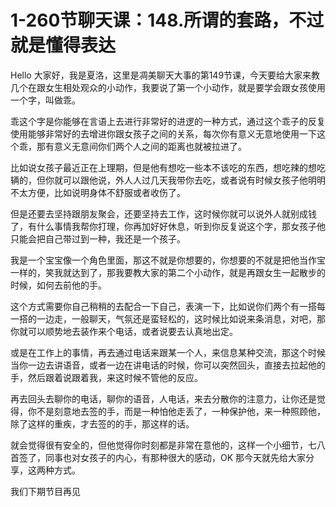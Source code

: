 # 1-260节聊天课：148.所谓的套路，不过就是懂得表达

Hello 大家好，我是夏洛，这里是凋美聊天大事的第149节课，今天要给大家来教几个在跟女生相处观众的小动作，我要说了第一个小动作，就是要学会跟女孩使用一个字，叫做乖。

乖这个字是你能够在言语上去进行非常好的进逻的一种方式，通过这个乖子的反复使用能够非常好的去增进你跟女孩子之间的关系，每次你有意义无意地使用一下这个乖，那有意义无意间你们两个人之间的距离也就被拉进了。

比如说女孩子最近正在上理期，但是他有想吃一些本不该吃的东西，想吃辣的想吃辆的，但你就可以跟他说，外人人过几天我带你去吃，或者说有时候女孩子他明明不太方便，比如说明身体不舒服或者收伤了。

但是还要去坚持跟朋友聚会，还要坚持去工作，这时候你就可以说外人就别成钱了，有什么事情我帮你打理，你再加好好休息，听到你反复说这个字，那女孩子他只能会把自己带过到一种，我还是一个孩子。

我是一个宝宝像一个角色里面，那这不就是你想要的，你想要的不就是把他当作宝一样的，笑我就达到了，那我要教大家的第二个小动作，就是再跟女生一起散步的时候，如何去前他的手。

这个方式需要你自己稍稍的去配合一下自己，表演一下，比如说你们两个有一搭每一搭的一边走，一般聊天，气氛还是蛮轻松的，这时候比如说来条消息，对吧，那你就可以顺势地去装作来个电话，或者说要去认真地出定。

或是在工作上的事情，再去通过电话来跟某一个人，来信息某种交流，那这个时候当你一边去讲语音，或者一边在讲电话的时候，你可以突然回头，直接去拉起他的手，然后跟着说跟着我，来这时候不管他的反应。

再去回头去聊你的电话，聊你的语音，人电话，来去分散你的注意力，让你还是觉得，你不是刻意地去签的手，而是一种怕他走丢了，一种保护他，来一种照顾他，除了这样的重疾，才去签的的手，那这样的话。

就会觉得很有安全的，但他觉得你时刻都是非常在意他的，这样一个小细节，七八首签了，同事也对女孩子的内心，有那种很大的感动，OK 那今天就先给大家分享，这两种方式。

我们下期节目再见